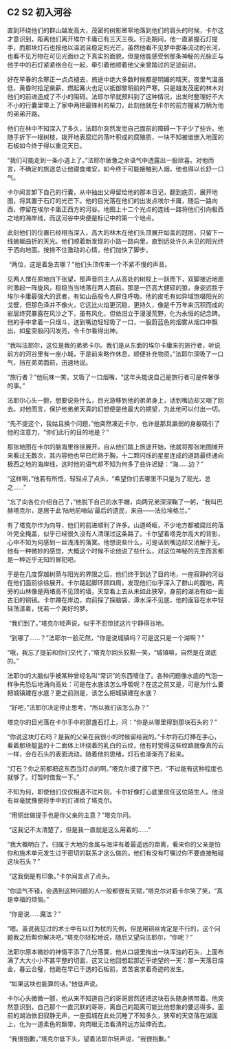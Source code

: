 ## C2 S2 初入河谷

​	直到环绕他们的群山越发高大，茂密的树影窸窣地落到他们的肩头的时候，卡尔这才意识到，距离他们离开埃尔卡庸已有三天三夜。行走期间，他一直紧握石灯提手，而那块灯石也报他以温润且稳定的光芒。虽然他看不见梦中那条流动的长河，也看不见万物在可见光面纱之下真实的面貌，但是他能感受到那条神秘的光脉正与他手中的石灯紧紧络合在一起，牵引着他顺着他父亲曾踏过的足迹前进。

​	好在早春的余寒正一点点褪去，旅途中绝大多数时候都是明媚的晴天。夜里气温虽低，黄昏时拾足柴薪，燃起篝火也足以抵御黎明前的严寒。只是越发茂密的林木对他们的前进造成了不小的阻碍。法耶尔早就预料到了这种情况，出发时整理好不大不小的行囊里带上了家中两把最锋利的柴刀，此刻他就在卡尔的前方握紧刀柄为他的弟弟开路。

​	他们在林中不知深入了多久，法耶尔突然发觉自己面前的障碍一下子少了些许。他随手折下一根树枝，拨开地表腐烂的落叶积成的腐殖质，一块不知被谁嵌入地面的石板如今终于得以重见天日。

​	“我们可能走到一条小道上了。”法耶尔疲惫之余语气中透露出一股欣喜。对他而言，不确定的旅途总让他寝食难安，如今终于可能接触到人烟，他也得以长舒一口气。

​	卡尔闻言卸下自己的行囊，从中抽出父母留给他的那本日记，翻到底页，展开地图，将其置于石灯的光芒下。他的目光落在他们的出发点埃尔卡庸，随后一路向西，停留在埃尔卡庸正西方的河谷。地图上十二个光点的连线一路将他们引向极西之地的海岸线，而这河谷中央便是标记中的第一个地点。

​	此刻他们的位置已经相当深入，高大的林木在他们头顶展开如盖的冠层，只留下一线蜿蜒曲折的天光。他们顺着新发现的小路一路向里，直到远处许久未见的阳光终于洒向地面。按捺不住激动的心情，他们加快了脚步。

​	“两位，这是着急去哪？”他们头顶传来一个不紧不慢的声音。

​	见两人愣在原地四下张望，那声音的主人从高处的树杈上一跃而下，双脚接近地面时激起一阵旋风，稳稳当当地落在两人面前。那是一匹高大健硕的狼，身姿远胜于埃尔卡庸最强大的武者，有如山岳般令人屏住呼吸。他的皮毛有如异域饱啜阳光的戈壁，但那色泽并不像火，它远比火焰更沉稳，更持久，像是千万年来沉积而成的岩层终究暴露在风沙之下，虽有风化，但依旧立于漫漫荒野，化为永恒的纪念碑。他的手中拿着一只烟斗，送到嘴边轻轻吸了一口，一股蔚蓝色的烟雾从烟口中飘出，如星空般闪闪发亮，令卡尔看得出神。

​	“我叫法耶尔，这位是我的弟弟卡尔。我们是从东面的埃尔卡庸来的旅行者，听说前方的河谷里有一座小城，于是前来略作休息，顺便补充物资。”法耶尔深吸了一口气，挡在弟弟面前，迅速地说。

​	“旅行者？”他玩味一笑，又吸了一口烟嘴，“这年头能说自己是旅行者可是件奢侈的事。”

​	法耶尔心头一颤，想要说些什么，目光游移到他的弟弟身上，话到嘴边却又咽了回去。对他而言，保护他弟弟天真的幻想便是他最大的期望，为此他可以付出一切。

​	“先不提这个，我姑且换个问题，”他突然凑近卡尔，也许是那具羸弱的身躯吸引了他的注意力，“你们此行的目的地是？”

​	那张地图在卡尔的脑海里徐徐展开。自从他们踏上旅途开始，他就将那张地图摊开来看过无数次，其内容他也早已烂熟于胸，十二颗闪烁的星星连成的道路最终通向极西之地的海岸线，这时他的语气却不知为何多了些许迟疑：“海……边？”

​	“这样啊，”他若有所悟，轻轻点了点头，“希望你们去哪里不只是为了观光，总之……”

​	“忘了向各位介绍自己了，”他脱下自己的水手帽，向两兄弟深深鞠了一躬，“我叫巴赫塔克尔，是居于此‘陆地前哨站’最后的遗民，来自——法拉埃格兰。”

 

​	有了塔克尔作为向导，他们的前进顺利了许多。山道崎岖，不少地方都被腐烂的落叶完全掩盖，似乎已经很久没有人清理过这条路了。卡尔望着塔克尔高大的背影，心中不知为何感到一丝浅浅的落寞。他想说些什么，可是话到嘴边却又消解于无。他有一种微妙的感觉，大概这个时候不论他说了些什么，对这位神秘的先生而言都是一种近乎无知的冒犯吧。

​	于是在几度穿越树荫与阳光的界限之后，他们终于到达了目的地，一座寂静的河谷在他们面前徐徐展开。卡尔踮起脚环顾四周，发现他们似乎深入了群山的腹地，两旁的山林像是两堵高不见顶的墙，天空看上去从未如此狭窄，身前的湖泊有如一面古旧的铜镜。卡尔蹲在岸边，向前探了探脑袋，潭水深不见底，他的面容在水中轻轻荡漾着，恍若一个美好的梦。

​	“我们到了。”塔克尔轻声说，似乎不忍惊扰这片宁静得谷地。

​	“到哪了……？”法耶尔一脸茫然，“你是说城镇吗？可是这只是一个湖啊？”

​	“哦，我忘了提前和你们交代了，”塔克尔回头狡黠一笑，“城镇嘛，自然是在湖底的。”

​	法耶尔的大脑似乎被某种曾经名叫“常识”的东西噎住了。各种问题像水底的气泡一样争先恐后地涌向高处：可是在水底该怎么呼吸呢？在这之前又是，可是为什么要把城镇建在水底？更之前则是，该怎么把城镇建在水底？

​	“好吧，”法耶尔决定停止思考，“所以我们该怎么办？”

​	塔克尔的目光落在卡尔手中的那盏石灯上，问：“你是从哪里得到那块石头的？”

​	“你说这块灯石吗？是我的父亲在我很小的时候留给我的。”卡尔将石灯捧在手心，看着那块靛蓝的十二面体上环绕着的乳白的云纹，他有时觉得这些纹路就像真的云一样，会在石头的表面流动。随着他的思绪，灯石也渐渐亮了起来。

​	“灯石？你之前都把这东西当灯点的啊。”塔克尔摸了摸下巴，“不过能有这种程度也就够了。灯暂时借我一下。”

​	不知为何，即使他们仅仅相遇不过片刻，卡尔好像打心底里信任这位陌生人。他没有丝毫犹豫便将手中的灯递给了塔克尔。

​	“用铜丝做提手也是你父亲的主意？”塔克尔问。

​	“这我记不太清楚了，但是我一直就是这么用着的……”

​	“我大概明白了。归属于大地的金属与海洋有着最遥远的距离，看来你的父亲是怕你和施术单元发生过于密切的联系才这么做的。他们有没有叮嘱过你不要直接触碰这块石头？”

​	“这我倒是有印象。”卡尔闻言点了点头。

​	“你运气不错，会遇到这种问题的人一般都很有天赋，”塔克尔对着卡尔笑了笑，“真是幸福的烦恼。”

​	“你是说……魔法？”

​	“嗯。虽说我见过的术士中有以灯为杖的先例，但是用铜丝肯定是不行的，这个问题我之后帮你解决吧。”塔克尔轻松地说，随后又望向法耶尔，“你呢？”

​	法耶尔原本微妙的神情平添了几分落寞，他从口袋里掏出一块浑浊的石头，上面布满了大大小小不甚平整的切面，这又让他回想起那近乎绝望的一天：那一天落日熔金，暮云合璧，他跪在早已干透的石板前，苦苦哀求着奇迹的发生。

​	“如果这块也能算的话。”他低声说。

​	卡尔心头微微一颤，他从来不知道自己的哥哥居然还把这块石头随身携带着。他突然意识到，自己那个一直沉默的哥哥，离自己的距离可能比他想象的要远得多。面前的湖泊依旧寂静无声，一座孤城在此处沉睡了不知多久，狭窄的天空落在湖面上，化为一道素色的飘带，向肉眼无法看清的远方延伸而去。

​	“我很抱歉，”塔克尔低下头，望着法耶尔轻声说，“我很抱歉。”